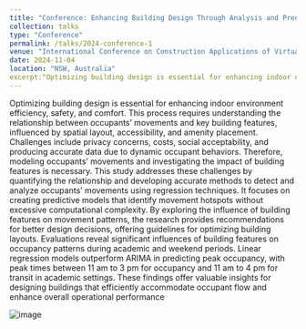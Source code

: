 ```yaml
---
title: "Conference: Enhancing Building Design Through Analysis and Predictive Modeling Of Occupant Movements"
collection: talks
type: "Conference"
permalink: /talks/2024-conference-1
venue: "International Conference on Construction Applications of Virtual Reality (CONVR)"
date: 2024-11-04
location: "NSW, Australia"
excerpt:"Optimizing building design is essential for enhancing indoor environment efficiency, safety, and comfort. This process requires understanding the relationship between occupants’ movements and key building features, influenced by spatial layout, accessibility, and amenity placement...."
---
```


Optimizing building design is essential for enhancing indoor environment efficiency, safety, and comfort. This process requires understanding the relationship between occupants’ movements and key building features, influenced by spatial layout, accessibility, and amenity placement. Challenges include privacy concerns, costs, social acceptability, and producing accurate data due to dynamic occupant behaviors. Therefore, modeling occupants’ movements and investigating the impact of building features is necessary. This study addresses these challenges by quantifying the relationship and developing accurate methods to detect and analyze occupants’ movements using regression techniques. It focuses on creating predictive models that identify movement hotspots without excessive computational complexity. By exploring the influence of building features on movement patterns, the research provides recommendations for better design decisions, offering guidelines for optimizing building layouts. Evaluations reveal significant influences of building features on occupancy patterns during academic and weekend periods. Linear regression models outperform ARIMA in predicting peak occupancy, with peak times between 11 am to 3 pm for occupancy and 11 am to 4 pm for transit in academic settings. These findings offer valuable insights for designing buildings that efficiently accommodate occupant flow and enhance overall operational performance

![image](https://github.com/user-attachments/assets/1d756b1e-cc00-475e-859f-b7c44e3b9e87)
